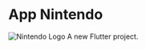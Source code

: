 # App Nintendo
<img src="https://upload.wikimedia.org/wikipedia/commons/thumb/b/b3/Nintendo_red_logo.svg/2560px-Nintendo_red_logo.svg.png" alt="Nintendo Logo">
A new Flutter project.
